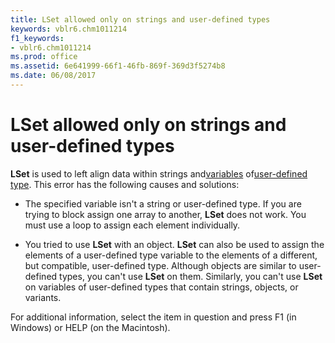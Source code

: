 ```yaml
---
title: LSet allowed only on strings and user-defined types
keywords: vblr6.chm1011214
f1_keywords:
- vblr6.chm1011214
ms.prod: office
ms.assetid: 6e641999-66f1-46fb-869f-369d3f5274b8
ms.date: 06/08/2017
---
```



# LSet allowed only on strings and user-defined types

 **LSet** is used to left align data within strings and[variables](../../Glossary/vbe-glossary.md#variable) of[user-defined type](../../Glossary/vbe-glossary.md#user-defined-type). This error has the following causes and solutions:



- The specified variable isn't a string or user-defined type. If you are trying to block assign one array to another,  **LSet** does not work. You must use a loop to assign each element individually.
    
- You tried to use  **LSet** with an object. **LSet** can also be used to assign the elements of a user-defined type variable to the elements of a different, but compatible, user-defined type. Although objects are similar to user-defined types, you can't use **LSet** on them. Similarly, you can't use **LSet** on variables of user-defined types that contain strings, objects, or variants.
    

For additional information, select the item in question and press F1 (in Windows) or HELP (on the Macintosh).

